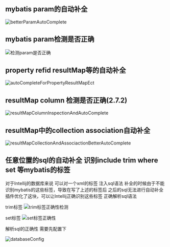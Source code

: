 ## mybatis param的自动补全
![betterParamAutoComplete](https://cdn.jsdelivr.net/gh/gejun123456/MyBatisCodeHelper-Pro@master/screenshots/betterParamAutoComplete.gif)

## mybatis param检测是否正确
![检测param是否正确](https://cdn.jsdelivr.net/gh/gejun123456/MyBatisCodeHelper-Pro@master/screenshots/检测param是否正确.gif)

## property refid resultMap等的自动补全
![autoCompleteForPropertyResultMapEct](https://cdn.jsdelivr.net/gh/gejun123456/MyBatisCodeHelper-Pro@master/screenshots/autoCompleteForPropertyResultMapEct.gif)

## resultMap column 检测是否正确(2.7.2)
![resultMapColumnInspectionAndAutoComplete](https://cdn.jsdelivr.net/gh/gejun123456/MyBatisCodeHelper-Pro@master/screenshots/resultMapColumnInspectionAndAutoComplete.gif)

## resultMap中的collection association自动补全
![resultMapCollectionAndAssociactionBetterAutoComplete](https://cdn.jsdelivr.net/gh/gejun123456/MyBatisCodeHelper-Pro@master/screenshots/resultMapCollectionAndAssociactionBetterAutoComplete.gif)

## 任意位置的sql的自动补全 识别include trim where set 等mybatis的标签
对于Intellij的数据库来说 可以对一个xml的标签 注入sql语法
补全的时候由于不能识别mybatis的这些标签，导致在写了上述的标签后 之后的sql无法进行自动补全
插件优化了这块，可以让Intellij正确识别这些标签 正确解析sql语法

trim标签
![trim标签正确性检测](https://cdn.jsdelivr.net/gh/gejun123456/MyBatisCodeHelper-Pro@master/screenshots/trim标签正确性检测.gif)

set标签
![set标签正确性](https://cdn.jsdelivr.net/gh/gejun123456/MyBatisCodeHelper-Pro@master/screenshots/set标签正确性.gif)

解析sql的正确性 需要先配置下

![databaseConfig](https://cdn.jsdelivr.net/gh/gejun123456/MyBatisCodeHelper-Pro@master/screenshots/configDatabase.png)





